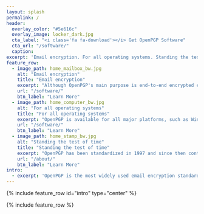 ```yaml
---
layout: splash
permalink: /
header:
  overlay_color: "#5e616c"
  overlay_image: locker_dark.jpg
  cta_label: "<i class='fa fa-download'></i> Get OpenPGP Software"
  cta_url: "/software/"
  caption:
excerpt: 'Email encryption. For all operating systems. Standing the test of time.'
feature_row:
  - image_path: home_mailbox_bw.jpg
    alt: "Email encryption"
    title: "Email encryption"
    excerpt: "Although OpenPGP's main purpose is end-to-end encrypted email communication, it is also utilized for encrypted messaging and other use cases such as password managers."
    url: "/software/"
    btn_label: "Learn More"
  - image_path: home_computer_bw.jpg
    alt: "For all operating systems"
    title: "For all operating systems"
    excerpt: "OpenPGP is available for all major platforms, such as Windows, Mac OS, GNU/Linux, Android, and, iOS."
    url: "/software/"
    btn_label: "Learn More"
  - image_path: home_stamp_bw.jpg
    alt: "Standing the test of time"
    title: "Standing the test of time"
    excerpt: "OpenPGP has been standardized in 1997 and since then continuously improved. As far as we know, intelligence organizations aren't able to break it."
    url: "/about/"
    btn_label: "Learn More"
intro:
  - excerpt: 'OpenPGP is the most widely used email encryption standard. It is defined by the OpenPGP Working Group of the Internet Engineering Task Force (IETF) as a Proposed Standard in [RFC 4880](https://tools.ietf.org/html/rfc4880). OpenPGP was originally derived from the PGP software, created by [Phil Zimmermann](http://philzimmermann.com).'
---
```


{% include feature_row id="intro" type="center" %}

{% include feature_row %}
